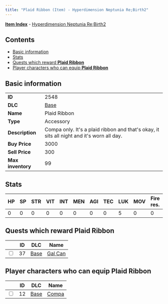 ```yaml
---
title: "Plaid Ribbon (Item) - Hyperdimension Neptunia Re;Birth2"
---
```


[**Item Index**](/neptunia/rb2/item/index.html) - [Hyperdimension Neptunia Re;Birth2](/neptunia/rb2)

## Contents

- [Basic information](#basic-information)
- [Stats](#stats)
- [Quests which reward **Plaid Ribbon**](#quests-which-reward-plaid-ribbon)
- [Player characters who can equip **Plaid Ribbon**](#player-characters-who-can-equip-plaid-ribbon)

## Basic information

|   |   |
| -- | -- |
| **ID** | 2548 |
| **DLC** | [Base](/neptunia/rb2/dlc/0-base.html) |
| **Name** | Plaid Ribbon |
| **Type** | Accessory |
| **Description** | Compa only. It's a plaid ribbon and that's okay, it sits all night and it's worn all day. |
| **Buy Price** | 3000 |
| **Sell Price** | 300 |
| **Max inventory** | 99 |

## Stats

| HP | SP | STR | VIT | INT | MEN | AGI | TEC | LUK | MOV | Fire res. | Ice res. | Wind res. | Lightning res. |
| -- | -- | --- | --- | --- | --- | --- | --- | --- | --- | --------- | -------- | --------- | -------------- |
| 0 | 0 | 0 | 0 | 0 | 0 | 0 | 0 | 5 | 0 | 0 | 0 | 0 | 0 |

## Quests which reward **Plaid Ribbon**

|    | ID | DLC | Name |
| -- | -- | --- | ---- |
| <input type="checkbox" id="rb2-quest-0-37" class="trackbox" /> | 37 | [Base](/neptunia/rb2/dlc/0-base.html) | [Gal Can](/neptunia/rb2/quest/0-37-gal-can.html) |

## Player characters who can equip **Plaid Ribbon**

|    | ID | DLC | Name |
| -- | -- | --- | ---- |
| <input type="checkbox" id="rb2-player-0-12" class="trackbox" /> | 12 | [Base](/neptunia/rb2/dlc/0-base.html) | [Compa](/neptunia/rb2/player/0-12-compa.html) |